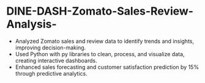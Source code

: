 # DINE-DASH-Zomato-Sales-Review-Analysis-
* Analyzed Zomato sales and review data to identify trends and insights, improving decision-making.
* Used Python with py libraries to clean, process, and visualize data, creating interactive dashboards.
* Enhanced sales forecasting and customer satisfaction prediction by 15% through predictive analytics.
